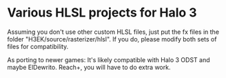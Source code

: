 # Various HLSL projects for Halo 3

Assuming you don't use other custom HLSL files, just put the fx files in the folder "H3EK/source/rasterizer/hlsl". If you do, please
modify both sets of files for compatibility.

As porting to newer games: It's likely compatible with Halo 3 ODST and maybe ElDewrito. Reach+, you will have to do extra work.
